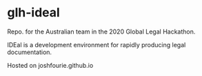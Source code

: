 # glh-ideal
Repo. for the Australian team in the 2020 Global Legal Hackathon. 

IDEal is a development environment for rapidly producing legal documentation.

Hosted on joshfourie.github.io
